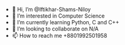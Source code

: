 - 👋 Hi, I’m @Iftikhar-Shams-Niloy
- 👀 I’m interested in Computer Science
- 🌱 I’m currently learning Python, C and C++
- 💞️ I’m looking to collaborate on N/A
- 📫 How to reach me +8801992501958

<!---
Iftikhar-Shams-Niloy/Iftikhar-Shams-Niloy is a ✨ special ✨ repository because its `README.md` (this file) appears on your GitHub profile.
You can click the Preview link to take a look at your changes.
--->
